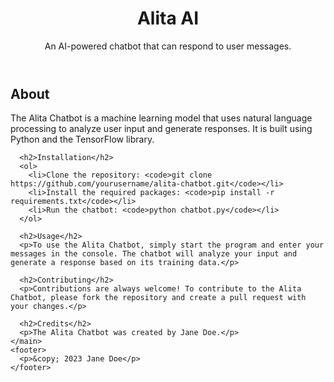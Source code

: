 <!DOCTYPE html>
<html>
  <head>
    <meta charset="UTF-8">
    <title>Alita Chatbot</title>
    <style>
      /* Add your custom styles here */
    </style>
  </head>
  <body>
    <header>
      <h1>Alita AI</h1>
      <p>An AI-powered chatbot that can respond to user messages.</p>
    </header>
    <main>
      <h2>About</h2>
      <p>The Alita Chatbot is a machine learning model that uses natural language processing to analyze user input and generate responses. It is built using Python and the TensorFlow library.</p>
      
      <h2>Installation</h2>
      <ol>
        <li>Clone the repository: <code>git clone https://github.com/yourusername/alita-chatbot.git</code></li>
        <li>Install the required packages: <code>pip install -r requirements.txt</code></li>
        <li>Run the chatbot: <code>python chatbot.py</code></li>
      </ol>
      
      <h2>Usage</h2>
      <p>To use the Alita Chatbot, simply start the program and enter your messages in the console. The chatbot will analyze your input and generate a response based on its training data.</p>
      
      <h2>Contributing</h2>
      <p>Contributions are always welcome! To contribute to the Alita Chatbot, please fork the repository and create a pull request with your changes.</p>
      
      <h2>Credits</h2>
      <p>The Alita Chatbot was created by Jane Doe.</p>
    </main>
    <footer>
      <p>&copy; 2023 Jane Doe</p>
    </footer>
  </body>
</html>
